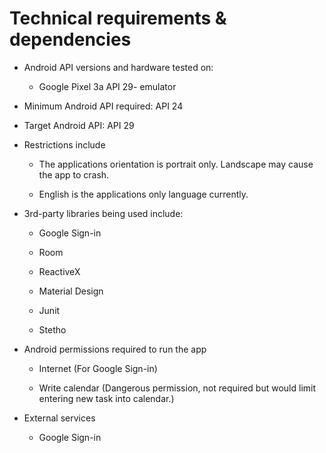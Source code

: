 # Technical requirements & dependencies

* Android API versions and hardware tested on:

  * Google Pixel 3a API 29- emulator

* Minimum Android API required: API 24

* Target Android API: API 29

* Restrictions include

  * The applications orientation is portrait only. Landscape may cause the app to crash.

  * English is the applications only language currently.

* 3rd-party libraries being used include:

  * Google Sign-in

  * Room

  * ReactiveX

  * Material Design

  * Junit

  * Stetho

* Android permissions required to run the app

  * Internet (For Google Sign-in)

  * Write calendar (Dangerous permission, not required but would limit entering new task into calendar.)

* External services

  * Google Sign-in
